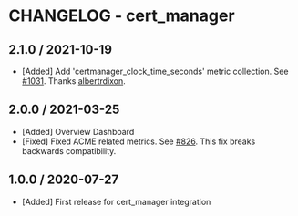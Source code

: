 # CHANGELOG - cert_manager

## 2.1.0 / 2021-10-19

* [Added] Add 'certmanager_clock_time_seconds' metric collection. See [#1031](https://github.com/DataDog/integrations-extras/pull/1031). Thanks [albertrdixon](https://github.com/albertrdixon).

## 2.0.0 / 2021-03-25

* [Added] Overview Dashboard
* [Fixed] Fixed ACME related metrics. See [#826](https://github.com/DataDog/integrations-extras/pull/826). This fix breaks backwards compatibility.

## 1.0.0 / 2020-07-27

* [Added] First release for cert_manager integration
